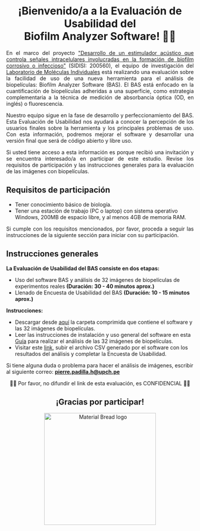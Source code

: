 <h1 align="center">¡Bienvenido/a a la Evaluación de Usabilidad del <br>Biofilm Analyzer Software! 👋😄</h1>

<p align="justify"> En el marco del proyecto <a href="https://youtu.be/V6LBSABOc2g?t=169" target="_blank" rel="noreferrer noopener">"Desarrollo de un estimulador acústico que controla señales intracelulares involucradas en la formación de biofilm corrosivo o infeccioso"</a> (SIDISI: 200560), el equipo de investigación del <a href="https://investigacion.cayetano.edu.pe/catalogo/biotecnologia/lmi" target="_blank" rel="noreferrer noopener">Laboratorio de Moléculas Individuales</a> está realizando una evaluación sobre la facilidad de uso de una nueva herramienta para el análisis de biopelículas: Biofilm Analyzer Software (BAS). El BAS está enfocado en la cuantificación de biopelículas adheridas a una superficie, como estrategia complementaria a la técnica de medición de absorbancia óptica (OD, en inglés) o fluorescencia.</p>

<p align="justify">Nuestro equipo sigue en la fase de desarrollo y perfeccionamiento del BAS. Esta Evaluación de Usabilidad nos ayudará a conocer la percepción de los usuarios finales sobre la herramienta y los principales problemas de uso. Con esta información, podremos mejorar el software y desarrollar una versión final que será de código abierto y libre uso.</p>

<p align="justify">Si usted tiene acceso a esta información es porque recibió una invitación y se encuentra interesado/a en participar de este estudio. Revise los requisitos de participación y las instrucciones generales para la evaluación de las imágenes con biopelículas.</p>  

## Requisitos de participación
- Tener conocimiento básico de biología.
- Tener una estación de trabajo (PC o laptop) con sistema operativo Windows, 200MB de espacio libre, y al menos 4GB de memoria RAM.

<p align="justify">Si cumple con los requisitos mencionados, por favor, proceda a seguir las instrucciones de la siguiente sección para iniciar con su participación.</p>

## Instrucciones generales

**La Evaluación de Usabilidad del BAS consiste en dos etapas:**
- Uso del software BAS y análisis de 32 imágenes de biopelículas de experimentos reales **(Duración: 30 - 40 minutos aprox.)**
- Llenado de Encuesta de Usabilidad del BAS **(Duración: 10 - 15 minutos aprox.)**

**Instrucciones:**
- Descargar desde <a href="https://drive.google.com/file/d/11fnxmybLOUI035RiyGnA9MvAqN_enge0/view?usp=sharing" target="_blank" rel="noreferrer noopener">aquí</a> la carpeta comprimida que contiene el software y las 32 imágenes de biopelículas.
- Leer las instrucciones de instalación y uso general del software en esta [Guía](docs/instructions.md) para realizar el análisis de las 32 imágenes de biopelículas.
- Visitar este <a href="https://forms.gle/vLRBei5Mida5jHAJ9" target="_blank" rel="noreferrer noopener">link</a>, subir el archivo CSV generado por el software con los resultados del análisis y completar la Encuesta de Usabilidad.

Si tiene alguna duda o problema para hacer el análisis de imágenes, escribir al siguiente correo: **pierre.padilla.h@upch.pe**

<p align="center">🕵️‍♂️ Por favor, no difundir el link de esta evaluación, es CONFIDENCIAL 🕵️‍♀️</p>

<h2 align="center">¡Gracias por participar!</h2> 

<p align="center">
  <img width="300" src="https://media0.giphy.com/media/4ece4LYgAWcCNGSxcl/giphy.gif?cid=790b76119356bd88641730cb327a6c135e908e080ad42aab&rid=giphy.gif&ct=g" alt="Material Bread logo">
</p>
